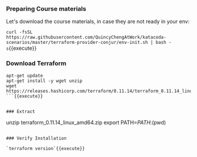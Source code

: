 
### Preparing Course materials

Let's download the course materials, in case they are not ready in your env:

`curl -fsSL https://raw.githubusercontent.com/QuincyChengAtWork/katacoda-scenarios/master/terraform-provider-conjur/env-init.sh | bash -s`{{execute}}

### Download Terraform

```
apt-get update
apt-get install -y wget unzip
wget https://releases.hashicorp.com/terraform/0.11.14/terraform_0.11.14_linux_amd64.zip
```{{execute}}


### Extract 

```
unzip terraform_0.11.14_linux_amd64.zip
export PATH=$PATH:$(pwd)
```{{execute}}

### Verify Installation

`terraform version`{{execute}}

